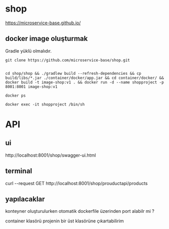 # shop

https://microservice-base.github.io/



## docker image oluşturmak

Gradle yüklü olmalıdır.
```
git clone https://github.com/microservice-base/shop.git


cd shop/shop && ./gradlew build --refresh-dependencies && cp build/libs/*.jar ./container/docker/app.jar && cd container/docker/ && docker build -t image-shop:v1 . && docker run -d --name shopproject -p 8001:8001 image-shop:v1

docker ps

docker exec -it shopproject /bin/sh

```

# API

## ui

http://localhost:8001/shop/swagger-ui.html

## terminal

curl --request GET http://localhost:8001/shop/prouductapi/products


## yapılacaklar
konteyner oluşturulurken otomatik dockerfile üzerinden port alabilr mi ?

container klasörü projenin bir üst klasörüne çıkartabilirim
